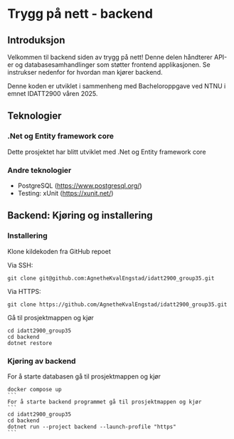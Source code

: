 # Trygg på nett - backend
## Introduksjon
Velkommen til backend siden av trygg på nett! Denne delen håndterer API-er og databasesamhandlinger som støtter frontend applikasjonen. Se instrukser nedenfor for hvordan man kjører backend.

Denne koden er utviklet i sammenheng med Bacheloroppgave ved NTNU i emnet IDATT2900 våren 2025.

## Teknologier
### .Net og Entity framework core
Dette prosjektet har blitt utviklet med .Net og Entity framework core

### Andre teknologier
- PostgreSQL (https://www.postgresql.org/)
- Testing: xUnit (https://xunit.net/)

## Backend: Kjøring og installering
### Installering
Klone kildekoden fra GitHub repoet

Via SSH: 
```
git clone git@github.com:AgnetheKvalEngstad/idatt2900_group35.git
```

Via HTTPS: 
```
git clone https://github.com/AgnetheKvalEngstad/idatt2900_group35.git
```

Gå til prosjektmappen og kjør
```
cd idatt2900_group35
cd backend
dotnet restore
```

### Kjøring av backend
For å starte databasen gå til prosjektmappen og kjør
````
docker compose up
```
For å starte backend programmet gå til prosjektmappen og kjør
```
cd idatt2900_group35
cd backend
dotnet run --project backend --launch-profile "https"
```
